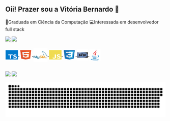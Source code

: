 ## Oii! Prazer sou a Vitória Bernardo 🌻
 📖Graduada em Ciência da Computação 
 💻Interessada em desenvolvedor full stack
 
 <div>
  <a href="https://github.com/Vitoriabernardo">
  <img height="180em" src="https://github-readme-stats.vercel.app/api?username=Vitoriabernardo&show_icons=true&theme=dracula&include_all_commits=true&count_private=true"/>
  <img height="180em" src="https://github-readme-stats.vercel.app/api/top-langs/?username=Vitoriabernardo&layout=compact&langs_count=7&theme=dracula"/>
</div>
<div style="display: inline_block"><br>
 <img align="center" alt="Vitoria-Ts" height="30" width="40" src="https://raw.githubusercontent.com/devicons/devicon/master/icons/typescript/typescript-plain.svg">
  <img align="center" alt="Vitoria-HTML" height="30" width="40" src="https://raw.githubusercontent.com/devicons/devicon/master/icons/html5/html5-original.svg">
  <img align="center" alt="Vitoria-MySql" height="45" widht="40" src="https://raw.githubusercontent.com/devicons/devicon/master/icons/mysql/mysql-original-wordmark.svg">
  <img align="center" alt="Vitoria-Js" height="30" width="40" src="https://raw.githubusercontent.com/devicons/devicon/master/icons/javascript/javascript-plain.svg">
  <img align="center" alt="Vitoria-CSS" height="30" width="40" src="https://raw.githubusercontent.com/devicons/devicon/master/icons/css3/css3-original.svg">
  <img align="center" alt="Vitoria-PHP" height="35" widht="40" src="https://raw.githubusercontent.com/devicons/devicon/master/icons/php/php-original.svg">
  <img align="center" alt="Vitoria-Java" height="35" widht="40" src="https://raw.githubusercontent.com/devicons/devicon/master/icons/java/java-original.svg">
  
</div>
  
  ##
 
<div> 
  <a href = "mailto:vitoriabernardocc@gmail.com"><img src="https://img.shields.io/badge/-Gmail-%23333?style=for-the-badge&logo=gmail&logoColor=white" target="_blank"></a>
  <a href="https://www.linkedin.com/in/https://www.linkedin.com/in/vit%C3%B3ria-bernardo-velho-188060177" target="_blank"><img src="https://img.shields.io/badge/-LinkedIn-%230077B5?style=for-the-badge&logo=linkedin&logoColor=white" target="_blank"></a> 
 
  ![Snake animation](https://github.com/Vitoriabernardo/Vitoriabernardo/blob/output/github-contribution-grid-snake.svg)
 
</div>
